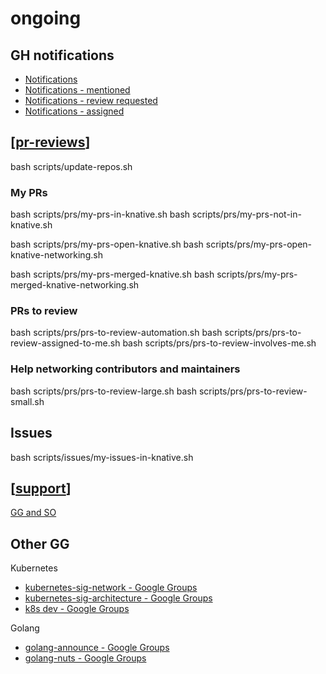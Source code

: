 # ongoing

## GH notifications
- [Notifications](https://github.com/notifications?query=is%3Aunread)
- [Notifications - mentioned](https://github.com/notifications?query=reason%3Amention)
- [Notifications - review requested](https://github.com/notifications?query=reason%3Areview-requested)
- [Notifications - assigned](https://github.com/notifications?query=reason%3Aassign)

## [[pr-reviews]]
bash scripts/update-repos.sh

### My PRs
bash scripts/prs/my-prs-in-knative.sh
bash scripts/prs/my-prs-not-in-knative.sh

bash scripts/prs/my-prs-open-knative.sh
bash scripts/prs/my-prs-open-knative-networking.sh

bash scripts/prs/my-prs-merged-knative.sh
bash scripts/prs/my-prs-merged-knative-networking.sh

### PRs to review
bash scripts/prs/prs-to-review-automation.sh
bash scripts/prs/prs-to-review-assigned-to-me.sh
bash scripts/prs/prs-to-review-involves-me.sh

### Help networking contributors and maintainers
bash scripts/prs/prs-to-review-large.sh
bash scripts/prs/prs-to-review-small.sh

## Issues
bash scripts/issues/my-issues-in-knative.sh
## [[support]]
[GG and SO](https://raindrop.io/carlisia/community-support-24917036)

## Other GG
Kubernetes
- [kubernetes-sig-network - Google Groups](https://groups.google.com/g/kubernetes-sig-network)
- [kubernetes-sig-architecture - Google Groups](https://groups.google.com/g/kubernetes-sig-architecture)
- [k8s dev - Google Groups](https://groups.google.com/a/kubernetes.io/g/dev)

Golang
- [golang-announce - Google Groups](https://groups.google.com/g/golang-announce)
- [golang-nuts - Google Groups](https://groups.google.com/g/golang-nuts)

[//begin]: # "Autogenerated link references for markdown compatibility"
[pr-reviews]: ../contributions/pr-reviews.md "pr reviews"
[support]: support.md "support"
[//end]: # "Autogenerated link references"